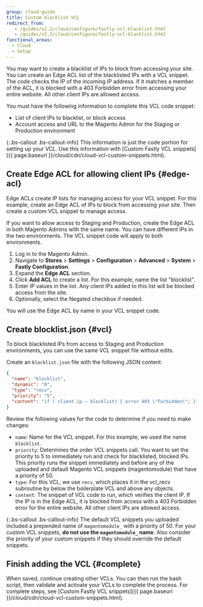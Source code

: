 ```yaml
---
group: cloud-guide
title: Custom blacklist VCL
redirect_from:
   - /guides/v2.2/cloud/configure/fastly-vcl-blacklist.html
   - /guides/v2.3/cloud/configure/fastly-vcl-blacklist.html
functional_areas:
  - Cloud
  - Setup
---
```


You may want to create a blacklist of IPs to block from accessing your site. You can create an Edge ACL list of the blacklisted IPs with a VCL snippet. The code checks the IP of the incoming IP address. If it matches a member of the ACL, it is blocked with a 403 Forbidden error from accessing your entire website. All other client IPs are allowed access.

You must have the following information to complete this VCL code snippet:

* List of client IPs to blacklist, or block access
* Account access and URL to the Magento Admin for the Staging or Production environment

{:.bs-callout .bs-callout-info}
This information is just the code portion for setting up your VCL. Use this information with [Custom Fastly VCL snippets]({{ page.baseurl }}/cloud/cdn/cloud-vcl-custom-snippets.html).

## Create Edge ACL for allowing client IPs {#edge-acl}

Edge ACLs create IP lists for managing access for your VCL snippet. For this example, create an Edge ACL of IPs to block from accessing your site. Then create a custom VCL snippet to manage access.

If you want to allow access to Staging and Production, create the Edge ACL in both Magento Admins with the same name. You can have different IPs in the two environments. The VCL snippet code will apply to both environments.

1. Log in to the Magento Admin.
2. Navigate to **Stores** > **Settings** > **Configuration** > **Advanced** > **System** > **Fastly Configuration**.
3. Expand the **Edge ACL** section.
4. Click **Add ACL** to create a list. For this example, name the list "blocklist".
5. Enter IP values in the list. Any client IPs added to this list will be blocked access from the site.
6. Optionally, select the Negated checkbox if needed.

You will use the Edge ACL by name in your VCL snippet code.

## Create blocklist.json {#vcl}

To block blacklisted IPs from access to Staging and Production environments, you can use the same VCL snippet file without edits.

Create an `blocklist.json` file with the following JSON content:

```json
{
  "name": "blocklist",
  "dynamic": "0",
  "type": "recv",
  "priority": "5",
  "content": "if ( client.ip ~ blocklist) { error 403 \"Forbidden\"; }"
}
```

Review the following values for the code to determine if you need to make changes:

* `name`: Name for the VCL snippet. For this example, we used the name `blocklist`.
* `priority`: Determines the order VCL snippets call. You want to set the priority to 5 to immediately run and check for blacklisted, blocked IPs. This priority runs the snippet immediately and before any of the uploaded and default Magento VCL snippets (magentomodule) that have a priority of 50.
* `type`: For this VCL, we use `recv`, which places it in the vcl_recv subroutine by below the boilerplate VCL and above any objects.
* `content`: The snippet of VCL code to run, which verifies the client IP. If the IP is in the Edge ACL, it is blocked from access with a 403 Forbidden error for the entire website. All other client IPs are allowed access.

{:.bs-callout .bs-callout-info}
The default VCL snippets you uploaded included a prepended name of `magentomodule_` with a priority of 50. For your custom VCL snippets, **do not use the `magentomodule_` name**. Also consider the priority of your custom snippets if they should override the default snippets.

## Finish adding the VCL {#complete}

When saved, continue creating other VCLs. You can then run the bash script, then validate and activate your VCLs to complete the process. For complete steps, see [Custom Fastly VCL snippets]({{ page.baseurl }}/cloud/cdn/cloud-vcl-custom-snippets.html).

